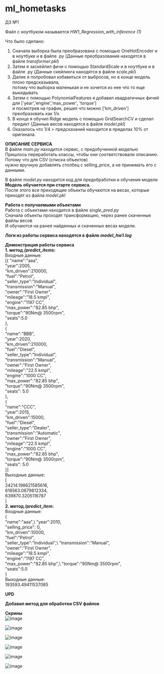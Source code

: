 # ml_hometasks
ДЗ №1

Файл с ноутбуком называется *HW1_Regression_with_inference (1)*

Что было сделано:
1. Сначала выборка была преобразована с помощью OneHotEncoder и в ноутбуке и в файле .py (Данные преобразования находятся в файле *transformer.pkl*)
2. Затем я заскейлил фичи с помощью StandardScale и в ноутбуке и в файле .py (Данные скейлинга находятся в файле *scale.pkl*) 
3. Далее я попробовал избавиться от выбросов, но в конце модель плохо предсказывала,\
потому что выборка маленькая и не хочется из нее что то еще выкидывать
4. Затем с помощью PolynomialFeatures я добавил квадратичных фичей для ['year','engine','max_power', 'torque']\
и посмотрев на график, решил что можно ['km_driven'] преобразовать как 1/х
5. В конце я обучил Ridge модель с помощью GridSearchCV и сделал предикт (Данные весов находятся в файле *model.pkl*) 
6. Оказалось что 1/4 > предсказаний находится в пределах 10% от оригинала.

**ОПИСАНИЕ СЕРВИСА**\
В файле *main.py* находится сервис, с предобученной моделью
Пришлось переработать классы, чтобы они соответствовали описанию. Потому что для CSV (списка объектов)\
нужно вручную добавлять столбец с selling_price, а не принимать его с данными.

В файле *model.py* находится код для предобработки и обучения модели\
**Модель обучается при старте сервиса.**\
После этого все приходящие объекты обучаются на весах, которые приходят из файла *model.pkl*

**Работа с получаемыми объектами**\
Работа с объектами находится в файле *single_pred.py*\
Сначала объекты проходят трансформацию, через ранее скаченные файлы весов\
И обучаются на ранее найденных и скаченных весах модели.

**Логи из работы сервиса находятся в файле *model_hw1.log***

**Демонстрация работы сервиса**\
**1. метод */predict_items*:**\
Входные данные:\
[{
    "name":"aaa",\
    "year":2005,\
    "km_driven":210000,\
    "fuel":"Petrol",\
    "seller_type":"Individual",\
    "transmission":"Manual",\
    "owner":"First Owner",\
    "mileage":"18.5 kmpl",\
    "engine":"1197 CC",\
    "max_power":"82.85 bhp",\
    "torque":"90Nm@ 3500rpm",\
    "seats":5.0\
},\
{\
    "name":"BBB",\
    "year":2020,\
    "km_driven":210000,\
    "fuel":"Diesel",\
    "seller_type":"Individual",\
    "transmission":"Manual",\
    "owner":"First Owner",\
    "mileage":"22.5 kmpl",\
    "engine":"1000 CC",\
    "max_power":"82.85 bhp",\
    "torque":"90Nm@ 3500rpm",\
    "seats": 5.0\
},\
{\
    "name":"CCC",\
    "year":2015,\
    "km_driven":15000,\
    "fuel":"Diesel",\
    "seller_type":"Dealer",\
    "transmission":"Automatic",\
    "owner":"First Owner",\
    "mileage":"22.5 kmpl",\
    "engine":"1000 CC",\
    "max_power":"82.85 bhp",\
    "torque":"90Nm@ 3500rpm",\
    "seats": 5.0\
}]\
Выходные данные:\
[\
    24214.198621585616,\
    616563.0679812334,\
    639870.3205116787\
]\
**2. метод */predict_item*:** \
Входные данные: \
{\
    "name":"aaa",\ 
    "year":2010,\
    "selling_price": 0,\
    "km_driven":10000,\
    "fuel":"Petrol",\
    "seller_type":"Individual",\ 
    "transmission":"Manual",\
    "owner":"First Owner",\
    "mileage":"18.5 kmpl",\
    "engine":"1197 CC",\
    "max_power":"82.85 bhp",\ 
    "torque":"90Nm@ 3500rpm",\
    "seats":5.0\
}\
Выходные данные:\
193593.49411537085

**UPD**

**Добавил метод для обработки CSV файлов**

**Скрины**\
![image](https://github.com/Paral1ax/ml_hometasks/assets/71229854/f53b7cc3-f47a-4433-9a15-32ca28514459)

![image](https://github.com/Paral1ax/ml_hometasks/assets/71229854/03f238cc-1bd2-419b-9ce4-520add4699a2)

![image](https://github.com/Paral1ax/ml_hometasks/assets/71229854/19e98c57-3720-45f5-abb4-bf9fffce38b4)

![image](https://github.com/Paral1ax/ml_hometasks/assets/71229854/d50ffc67-1423-4275-9822-4cdf123ad2fb)

![image](https://github.com/Paral1ax/ml_hometasks/assets/71229854/b38d5cc0-4138-4a3d-b69d-d2914d4b97fc)

![image](https://github.com/Paral1ax/ml_hometasks/assets/71229854/6ca8df46-ec9e-43bb-94f3-91a42af8c87a)

